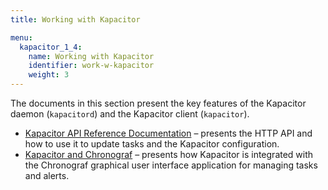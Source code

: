 ```yaml
---
title: Working with Kapacitor

menu:
  kapacitor_1_4:
    name: Working with Kapacitor
    identifier: work-w-kapacitor
    weight: 3
---
```


The documents in this section present the key features of the Kapacitor daemon
(`kapacitord`) and the Kapacitor client (`kapacitor`).  

* [Kapacitor API Reference Documentation](/content/kapacitor/v1_4/working/api/) &ndash; presents the HTTP API and how to use it to update tasks and the Kapacitor configuration.
* [Kapacitor and Chronograf](/content/kapacitor/v1_4/working/kapa-and-chrono/) &ndash; presents how Kapacitor is integrated with the Chronograf graphical user interface application for managing tasks and alerts.
